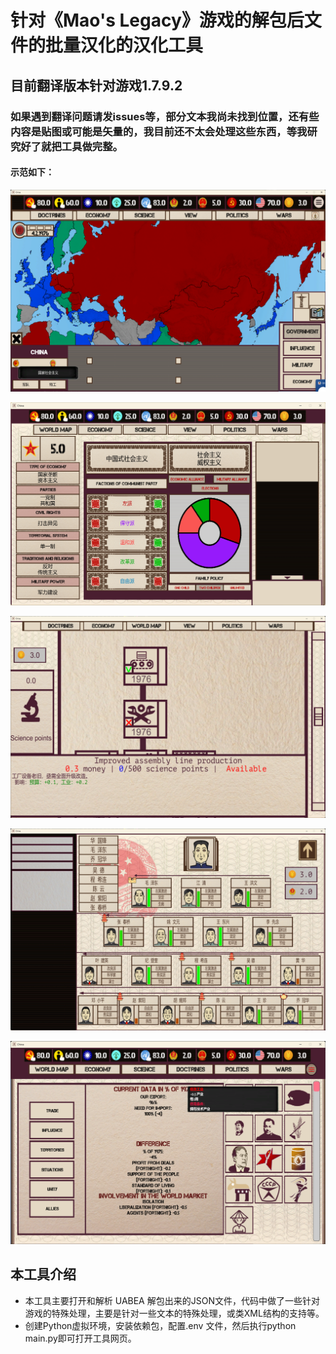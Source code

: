 # 针对《Mao's Legacy》游戏的解包后文件的批量汉化的汉化工具

## 目前翻译版本针对游戏1.7.9.2

### 如果遇到翻译问题请发issues等，部分文本我尚未找到位置，还有些内容是贴图或可能是矢量的，我目前还不太会处理这些东西，等我研究好了就把工具做完整。

#### 示范如下：

![1](./1.png)

![2](./2.png)

![3](./3.png)

![4](./4.png)

![5](./5.png)


## 本工具介绍

* 本工具主要打开和解析 UABEA 解包出来的JSON文件，代码中做了一些针对游戏的特殊处理，主要是针对一些文本的特殊处理，或类XML结构的支持等。
* 创建Python虚拟环境，安装依赖包，配置.env 文件，然后执行python main.py即可打开工具网页。
